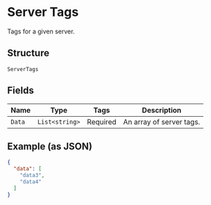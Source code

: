 
# Server Tags

Tags for a given server.

## Structure

`ServerTags`

## Fields

| Name | Type | Tags | Description |
|  --- | --- | --- | --- |
| `Data` | `List<string>` | Required | An array of server tags. |

## Example (as JSON)

```json
{
  "data": [
    "data3",
    "data4"
  ]
}
```

